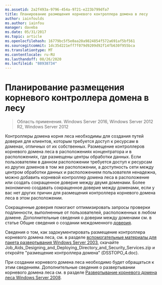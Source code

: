 ```yaml
---
ms.assetid: 2a2f493a-9796-454a-9721-e223b799dfa7
title: Планирование размещения корневого контроллера домена в лесу
author: iainfoulds
ms.author: iainfou
manager: daveba
ms.date: 05/31/2017
ms.topic: article
ms.openlocfilehash: 16779bc5f5e0aa20a9824854f572a691af5bf561
ms.sourcegitcommit: 1dc35d221eff7f079d9209d92f14fb630f955bca
ms.translationtype: MT
ms.contentlocale: ru-RU
ms.lasthandoff: 08/26/2020
ms.locfileid: "88938734"
---
```

# <a name="planning-forest-root-domain-controller-placement"></a>Планирование размещения корневого контроллера домена в лесу

> Область применения. Windows Server 2016, Windows Server 2012 R2, Windows Server 2012

Контроллеры домена корня леса необходимы для создания путей доверия для клиентов, которым требуется доступ к ресурсам в доменах, отличных от их собственных. Размещение контроллеров корневого домена леса в расположениях концентратора и в расположениях, где размещены центры обработки данных. Если пользователям в данном расположении требуется доступ к ресурсам из других доменов в том же расположении, а доступность сети между центром обработки данных и расположением пользователя ненадежна, можно добавить корневой контроллер домена леса в расположение или создать сокращенное доверие между двумя доменами. Более экономично создавать сокращенное доверие между доменами, если у вас нет других причин для размещения контроллера корневого домена леса в этом расположении.

Сокращенные доверия помогают оптимизировать запросы проверки подлинности, выполненные от пользователей, расположенных в любом домене. Дополнительные сведения о доверии между доменами см. в статье Общие сведения о создании междоменного [доверия](/previous-versions/windows/it-pro/windows-server-2008-r2-and-2008/cc754538(v=ws.11)).

Сведения о том, как задокументировать размещение контроллера корневого домена леса, см. в разделе [вспомогательные материалы для пакета развертывания Windows Server 2003](https://microsoft.com/download/details.aspx?id=9608), скачайте Job_Aids_Designing_and_Deploying_Directory_and_Security_Services.zip и откройте "размещение контроллера домена" (DSSTOPO_4.doc).

При создании корневого домена леса необходимо будет обращаться к этим сведениям. Дополнительные сведения о развертывании корневого домена леса см. в разделе [Развертывание корневого домена леса Windows Server 2008](/previous-versions/windows/it-pro/windows-server-2008-r2-and-2008/cc731174(v=ws.10)).
